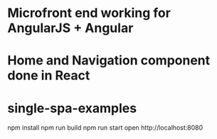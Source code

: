 

# Microfront end working for AngularJS + Angular

# Home and Navigation component done in React

# single-spa-examples
npm install
npm run build
npm run start
open http://localhost:8080

